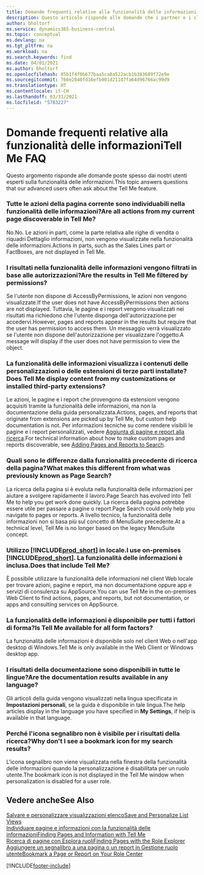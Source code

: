 ```yaml
---
title: Domande frequenti relative alla funzionalità delle informazioni | Documenti Microsoft
description: Questo articolo risponde alle domande che i partner e i clienti spesso chiedono sulla nuova funzionalità delle informazioni.
author: bholtorf
ms.service: dynamics365-business-central
ms.topic: conceptual
ms.devlang: na
ms.tgt_pltfrm: na
ms.workload: na
ms.search.keywords: find
ms.date: 04/01/2021
ms.author: bholtorf
ms.openlocfilehash: 85b1f4f0b677baa5ca8a522acb1b383689f72e9e
ms.sourcegitcommit: 766e2840fd16efb901d211d7fa64d96766ac99d9
ms.translationtype: HT
ms.contentlocale: it-CH
ms.lasthandoff: 03/31/2021
ms.locfileid: "5783227"
---
```

# <a name="tell-me-faq"></a><span data-ttu-id="a87e1-103">Domande frequenti relative alla funzionalità delle informazioni</span><span class="sxs-lookup"><span data-stu-id="a87e1-103">Tell Me FAQ</span></span>
<span data-ttu-id="a87e1-104">Questo argomento risponde alle domande poste spesso dai nostri utenti esperti sulla funzionalità delle informazioni.</span><span class="sxs-lookup"><span data-stu-id="a87e1-104">This topic answers questions that our advanced users often ask about the Tell Me feature.</span></span>

### <a name="are-all-actions-from-my-current-page-discoverable-in-tell-me"></a><span data-ttu-id="a87e1-105">Tutte le azioni della pagina corrente sono individuabili nella funzionalità delle informazioni?</span><span class="sxs-lookup"><span data-stu-id="a87e1-105">Are all actions from my current page discoverable in Tell Me?</span></span>
<span data-ttu-id="a87e1-106">No.</span><span class="sxs-lookup"><span data-stu-id="a87e1-106">No.</span></span> <span data-ttu-id="a87e1-107">Le azioni in parti, come la parte relativa alle righe di vendita o riquadri Dettaglio informazioni, non vengono visualizzate nella funzionalità delle informazioni.</span><span class="sxs-lookup"><span data-stu-id="a87e1-107">Actions in parts, such as the Sales Lines part or FactBoxes, are not displayed in Tell Me.</span></span>

### <a name="are-the-results-in-tell-me-filtered-by-permissions"></a><span data-ttu-id="a87e1-108">I risultati nella funzionalità delle informazioni vengono filtrati in base alle autorizzazioni?</span><span class="sxs-lookup"><span data-stu-id="a87e1-108">Are the results in Tell Me filtered by permissions?</span></span>
<span data-ttu-id="a87e1-109">Se l'utente non dispone di AccessByPermissions, le azioni non vengono visualizzate.</span><span class="sxs-lookup"><span data-stu-id="a87e1-109">If the user does not have AccessByPermissions then actions are not displayed.</span></span> <span data-ttu-id="a87e1-110">Tuttavia, le pagine e i report vengono visualizzati nei risultati ma richiedono che l'utente disponga dell'autorizzazione per accedervi.</span><span class="sxs-lookup"><span data-stu-id="a87e1-110">However, pages and reports appear in the results but require that the user has permission to access them.</span></span> <span data-ttu-id="a87e1-111">Un messaggio verrà visualizzato se l'utente non dispone dell'autorizzazione per visualizzare l'oggetto.</span><span class="sxs-lookup"><span data-stu-id="a87e1-111">A message will display if the user does not have permission to view the object.</span></span>

### <a name="does-tell-me-display-content-from-my-customizations-or-installed-third-party-extensions"></a><span data-ttu-id="a87e1-112">La funzionalità delle informazioni visualizza i contenuti delle personalizzazioni o delle estensioni di terze parti installate?</span><span class="sxs-lookup"><span data-stu-id="a87e1-112">Does Tell Me display content from my customizations or installed third-party extensions?</span></span>
<span data-ttu-id="a87e1-113">Le azioni, le pagine e i report che provengono da estensioni vengono acquisiti tramite la funzionalità delle informazioni, ma non la documentazione della guida personalizzata.</span><span class="sxs-lookup"><span data-stu-id="a87e1-113">Actions, pages, and reports that originate from extensions are picked up by Tell Me, but custom help documentation is not.</span></span> <span data-ttu-id="a87e1-114">Per informazioni tecniche su come rendere visibili le pagine e i report personalizzati, vedere [Aggiunta di pagine e report alla ricerca](/dynamics365/business-central/dev-itpro/developer/devenv-al-menusuite-functionality).</span><span class="sxs-lookup"><span data-stu-id="a87e1-114">For technical information about how to make custom pages and reports discoverable, see [Adding Pages and Reports to Search](/dynamics365/business-central/dev-itpro/developer/devenv-al-menusuite-functionality).</span></span>

### <a name="what-makes-this-different-from-what-was-previously-known-as-page-search"></a><span data-ttu-id="a87e1-115">Quali sono le differenze dalla funzionalità precedente di ricerca della pagina?</span><span class="sxs-lookup"><span data-stu-id="a87e1-115">What makes this different from what was previously known as Page Search?</span></span>
<span data-ttu-id="a87e1-116">La ricerca della pagina si è evoluta nella funzionalità delle informazioni per aiutare a svolgere rapidamente il lavoro.</span><span class="sxs-lookup"><span data-stu-id="a87e1-116">Page Search has evolved into Tell Me to help you get work done quickly.</span></span> <span data-ttu-id="a87e1-117">La ricerca della pagina potrebbe essere utile per passare a pagine o report.</span><span class="sxs-lookup"><span data-stu-id="a87e1-117">Page Search could only help you navigate to pages or reports.</span></span> <span data-ttu-id="a87e1-118">A livello tecnico, la funzionalità delle informazioni non si basa più sul concetto di MenuSuite precedente.</span><span class="sxs-lookup"><span data-stu-id="a87e1-118">At a technical level, Tell Me is no longer based on the legacy MenuSuite concept.</span></span>

### <a name="i-use-on-premises-prod_short-does-that-include-tell-me"></a><span data-ttu-id="a87e1-119">Utilizzo [!INCLUDE[prod_short](includes/prod_short.md)] in locale.</span><span class="sxs-lookup"><span data-stu-id="a87e1-119">I use on-premises [!INCLUDE[prod_short](includes/prod_short.md)].</span></span> <span data-ttu-id="a87e1-120">La funzionalità delle informazioni è inclusa.</span><span class="sxs-lookup"><span data-stu-id="a87e1-120">Does that include Tell Me?</span></span>
<span data-ttu-id="a87e1-121">È possibile utilizzare la funzionalità delle informazioni nel client Web locale per trovare azioni, pagine e report, ma non documentazione oppure app e servizi di consulenza su AppSource.</span><span class="sxs-lookup"><span data-stu-id="a87e1-121">You can use Tell Me in the on-premises Web Client to find actions, pages, and reports, but not documentation, or apps and consulting services on AppSource.</span></span>

### <a name="is-tell-me-available-for-all-form-factors"></a><span data-ttu-id="a87e1-122">La funzionalità delle informazioni è disponibile per tutti i fattori di forma?</span><span class="sxs-lookup"><span data-stu-id="a87e1-122">Is Tell Me available for all form factors?</span></span>
<span data-ttu-id="a87e1-123">La funzionalità delle informazioni è disponibile solo nel client Web o nell'app desktop di Windows.</span><span class="sxs-lookup"><span data-stu-id="a87e1-123">Tell Me is only available in the Web Client or Windows desktop app.</span></span>

### <a name="are-the-documentation-results-available-in-any-language"></a><span data-ttu-id="a87e1-124">I risultati della documentazione sono disponibili in tutte le lingue?</span><span class="sxs-lookup"><span data-stu-id="a87e1-124">Are the documentation results available in any language?</span></span>
<span data-ttu-id="a87e1-125">Gli articoli della guida vengono visualizzati nella lingua specificata in **Impostazioni personali**, se la guida è disponibile in tale lingua.</span><span class="sxs-lookup"><span data-stu-id="a87e1-125">The help articles display in the language you have specified in **My Settings**, if help is available in that language.</span></span>

### <a name="why-dont-i-see-a-bookmark-icon-for-my-search-results"></a><span data-ttu-id="a87e1-126">Perché l'icona segnalibro non è visibile per i risultati della ricerca?</span><span class="sxs-lookup"><span data-stu-id="a87e1-126">Why don't I see a bookmark icon for my search results?</span></span>
<span data-ttu-id="a87e1-127">L'icona segnalibro non viene visualizzata nella finestra della funzionalità delle informazioni quando la personalizzazione è disabilitata per un ruolo utente.</span><span class="sxs-lookup"><span data-stu-id="a87e1-127">The bookmark icon is not displayed in the Tell Me window when personalization is disabled for a user role.</span></span>


## <a name="see-also"></a><span data-ttu-id="a87e1-128">Vedere anche</span><span class="sxs-lookup"><span data-stu-id="a87e1-128">See Also</span></span>  
[<span data-ttu-id="a87e1-129">Salvare e personalizzare visualizzazioni elenco</span><span class="sxs-lookup"><span data-stu-id="a87e1-129">Save and Personalize List Views</span></span>](ui-views.md)  
[<span data-ttu-id="a87e1-130">Individuare pagine e informazioni con la funzionalità delle informazioni</span><span class="sxs-lookup"><span data-stu-id="a87e1-130">Finding Pages and Information with Tell Me</span></span>](ui-search.md)  
[<span data-ttu-id="a87e1-131">Ricerca di pagine con Esplora ruoli</span><span class="sxs-lookup"><span data-stu-id="a87e1-131">Finding Pages with the Role Explorer</span></span>](ui-role-explorer.md)  
[<span data-ttu-id="a87e1-132">Aggiungere un segnalibro a una pagina o un report in Gestione ruolo utente</span><span class="sxs-lookup"><span data-stu-id="a87e1-132">Bookmark a Page or Report on Your Role Center</span></span>](ui-bookmarks.md)


[!INCLUDE[footer-include](includes/footer-banner.md)]